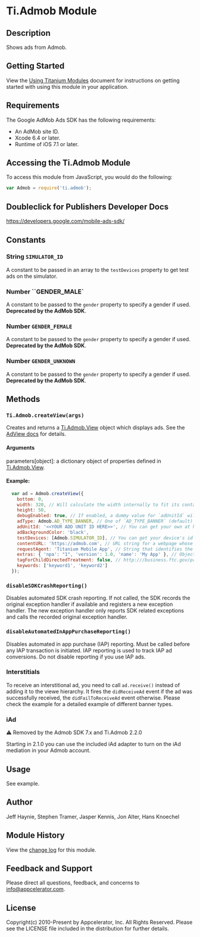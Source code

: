 # Ti.Admob Module

## Description

Shows ads from Admob.

## Getting Started

View the [Using Titanium Modules](http://docs.appcelerator.com/titanium/latest/#!/guide/Using_Titanium_Modules) document for instructions on getting
started with using this module in your application.

## Requirements

The Google AdMob Ads SDK has the following requirements:

* An AdMob site ID.
* Xcode 6.4 or later.
* Runtime of iOS 7.1 or later.

## Accessing the Ti.Admob Module

To access this module from JavaScript, you would do the following:

```js
var Admob = require('ti.admob');
```

## Doubleclick for Publishers Developer Docs
<https://developers.google.com/mobile-ads-sdk/>

## Constants

### String `SIMULATOR_ID`

A constant to be passed in an array to the `testDevices` property to get test ads on the simulator.

### Number ``GENDER_MALE`

A constant to be passed to the `gender` property to specify a gender if used. **Deprecated by the AdMob SDK**.

### Number `GENDER_FEMALE`

A constant to be passed to the `gender` property to specify a gender if used. **Deprecated by the AdMob SDK**.

### Number `GENDER_UNKNOWN`

A constant to be passed to the `gender` property to specify a gender if used. **Deprecated by the AdMob SDK**.

## Methods

### `Ti.Admob.createView(args)`

Creates and returns a [Ti.Admob.View][] object which displays ads. See the [AdView docs](./view.md) for details.

#### Arguments

parameters[object]: a dictionary object of properties defined in [Ti.Admob.View][].

#### Example:

```js
  var ad = Admob.createView({
    bottom: 0, 
    width: 320, // Will calculate the width internally to fit its container if not specified
    height: 50,
    debugEnabled: true, // If enabled, a dummy value for `adUnitId` will be used to test
    adType: Admob.AD_TYPE_BANNER, // One of `AD_TYPE_BANNER` (default) or `AD_TYPE_INTERSTITIAL`
    adUnitId: '<<YOUR ADD UNIT ID HERE>>', // You can get your own at http: //www.admob.com/
    adBackgroundColor: 'black', 
    testDevices: [Admob.SIMULATOR_ID], // You can get your device's id by looking in the console log
    contentURL: 'https://admob.com', // URL string for a webpage whose content matches the app content.
    requestAgent: 'Titanium Mobile App', // String that identifies the ad request's origin.
    extras: { 'npa': "1", 'version': 1.0, 'name': 'My App' }, // Object of additional infos. NOTE: npa=1 disables personalized ads (!)
    tagForChildDirectedTreatment: false, // http:///business.ftc.gov/privacy-and-security/childrens-privacy for more infos
    keywords: ['keyword1', 'keyword2']
  });
```

### `disableSDKCrashReporting()`

Disables automated SDK crash reporting. If not called, the SDK records the original exception
handler if available and registers a new exception handler. The new exception handler only
reports SDK related exceptions and calls the recorded original exception handler.

### `disableAutomatedInAppPurchaseReporting()`

Disables automated in app purchase (IAP) reporting. Must be called before any IAP transaction is
initiated. IAP reporting is used to track IAP ad conversions. Do not disable reporting if you use IAP ads.

### Interstitials

To receive an interstitional ad, you need to call `ad.receive()` instead of adding it to the viewe hierarchy. 
It fires the `didReceiveAd` event if the  ad was successfully received, the `didFailToReceiveAd` event otherwise. Please check 
the example for a detailed example of different banner types.

### iAd

⚠️ Removed by the Admob SDK 7.x and Ti.Admob 2.2.0

Starting in 2.1.0 you can use the included iAd adapter to turn on the iAd mediation in your Admob account.

## Usage

See example.

## Author

Jeff Haynie, Stephen Tramer, Jasper Kennis, Jon Alter, Hans Knoechel

## Module History

View the [change log](changelog.html) for this module.

## Feedback and Support

Please direct all questions, feedback, and concerns to [info@appcelerator.com](mailto:info@appcelerator.com?subject=iOS%20Admob%20Module).

## License

Copyright(c) 2010-Present by Appcelerator, Inc. All Rights Reserved. Please see the LICENSE file included in the distribution for further details.

[Ti.Admob.View]: view.html
